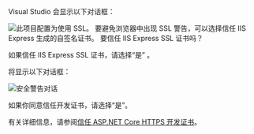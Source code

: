 
Visual Studio 会显示以下对话框：

![此项目配置为使用 SSL。 要避免浏览器中出现 SSL 警告，可以选择信任 IIS Express 生成的自签名证书。 要信任 IIS Express SSL 证书吗？](~/getting-started/_static/trustCert.png)

如果信任 IIS Express SSL 证书，请选择“是”  。

将显示以下对话框：

![安全警告对话](~/getting-started/_static/cert.png)

如果你同意信任开发证书，请选择“是”。 

有关详细信息，请参阅[信任 ASP.NET Core HTTPS 开发证书](xref:security/enforcing-ssl#trust-the-aspnet-core-https-development-certificate-on-windows-and-macos)。